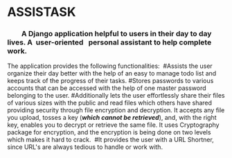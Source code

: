 # ASSISTASK
   ###   A Django application helpful to users in their day to day lives. A  user-oriented   personal assistant to help complete work. 
The application provides the following functionalities: 
#Assists the user organize their day better with the help of an easy to manage todo list and keeps track of the progress of their tasks.
#Stores passwords to various accounts that can be accessed with the help of one master password belonging to the user.
#Additionally lets the user effortlessly share their files of various sizes with the public and read files which others have shared providing security through file encryption and decryption. It accepts any file you upload, tosses a key (***which cannot be retrieved***), and, with the right key, enables you to decrypt or retrieve the same file. It uses Cryptography package for encryption, and the encryption is being done on two levels which makes it hard to crack. 
#It provides the user with a URL Shortner, since URL's are always tedious to handle or work with. 
     

